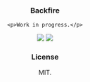 
<div align='center'>
  <h3>Backfire</h3>

    <p>Work in progress.</p>
  <a href="https://david-dm.org/amorino/backfire" title="Dependency status"><img src="https://david-dm.org/amorino/backfire.svg"/></a>
  <a href="https://david-dm.org/amorino/backfire#info=devDependencies" title="devDependency status"><img src="https://david-dm.org/amorino/backfire/dev-status.svg"/></a>

  <h3>License</h3>
  <p>MIT.</p>
</div>
